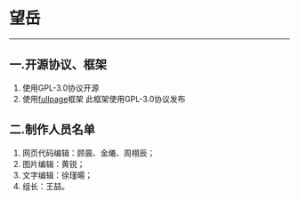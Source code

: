 ﻿# **望岳**----------## 一.开源协议、框架 ##1. 使用GPL-3.0协议开源1. 使用[fullpage](https://github.com/alvarotrigo/fullPage.js)框架 此框架使用GPL-3.0协议发布## 二.制作人员名单 ##1.  网页代码编辑：顾晨、金爔、周栩辰；1.  图片编辑：黄锐；1. 文字编辑：徐瑾暘；1. 组长：王喆。